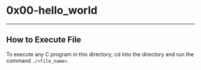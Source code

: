 # 0x00-hello_world

---------------------------

## How to Execute File

To execute any C program in this directory; cd into the directory and run the command `./<file_name>`.
